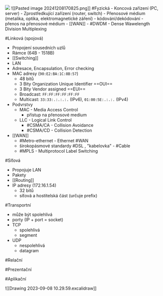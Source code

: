 <img src="https://encrypted-tbn0.gstatic.com/images?q=tbn:ANd9GcSJM_B52nhqR-QrvDzp-2V0GCwmyG_0DWmsJA&usqp=CAU">
![[Pasted image 20241208170825.png]]
#Fyzická
- Koncová zařízení (PC, server)
- Zprostředkující zařízení (router, switch)
- Přenosové médium (metalika, optika, elektromagnetické záření)
- kódování/dekódování
- přenos na přenosové médium
- [[WAN]]
	- #DWDM - Dense Wawelength Division Multiplexing

#Linková (spojová)
- Propojení sousedních uzlů
- Rámce (64B - 1518B)
- [[Switching]]
- LAN
- Adresace, Encapsulation, Error checking
- MAC adresy (`90:E2:BA:1C:8B:57`)
	- 48 bitů
	- 3 Bity Organization Unique Identifier ==OUI==
	- 3 Bity Vendor assigned ==EUI==
	- Broadcast: `FF:FF:FF:FF:FF:FF`
	- Multicast: `33:33:.:.:.:.` (IPv6), `01:00:5E:.:.:.` (IPv4)
- Podvrstvy
	- MAC - Media Access Control
		- přístup na přenosové medium
	- LLC - Logical Link Control
		- #CSMA/CA - Collision Avoidance
		- #CSMA/CD - Collision Detection
- [[WAN]]
	- #Metro-ethernet - Ethernet #WAN 
	- širokopásmové standardy #DSL , "kabelovka" - #Cable
	- #MPLS - Multiprotocol Label Switching


#Síťová
- Propojuje LAN
- Pakety
- [[Routing]]
- IP adresy (172.16.1.54)
	- 32 bitů
	- síťová a hostitelská část (určuje prefix)
	
#Transportní
- může být spolehlivá
- porty (IP + port = socket)
- TCP
	- spolehlivá
	- segment
- UDP
	- nespolehlivá
	- datagram

#Relační

#Prezentační

#Aplikační






![[Drawing 2023-09-08 10.29.59.excalidraw]]